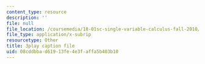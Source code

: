 ```yaml
---
content_type: resource
description: ''
file: null
file_location: /coursemedia/18-01sc-single-variable-calculus-fall-2010/08cddbbad61913fe4e3faffa5b403b10_UBh66KVAJI.srt
file_type: application/x-subrip
resourcetype: Other
title: 3play caption file
uid: 08cddbba-d619-13fe-4e3f-affa5b403b10
---
```

